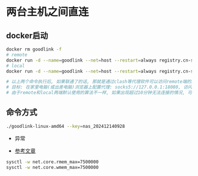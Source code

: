 # 两台主机之间直连

## docker启动

```bash
docker rm goodlink -f
# remote
docker run -d --name=goodlink --net=host --restart=always registry.cn-shanghai.aliyuncs.com/kony/goodlink --key=nas_202412140928
# local
docker run -d --name=goodlink --net=host --restart=always registry.cn-shanghai.aliyuncs.com/kony/goodlink --local=127.0.0.1:18080 --key=nas_202412140928

# 以上两个命令执行后, 如果联通了的话, 那就是通过clash等代理软件可以访问remote端的所有端口
# 目标: 在家里电脑(或出差电脑)浏览器上配置代理: socks5://127.0.0.1:18080, 访问公司所有内网 WEB, 和在公司无异
# 由于remote和local两端默认使用的算法不一样, 如果出现超过10分钟无法连接的情况, 可能是其中一端和默认的算法不兼容, 此时可在local端增加 "--conn=1" 选项, 以调换两端的算法, 就能连接了
```

## 命令方式

```bash
./goodlink-linux-amd64 --key=nas_202412140928
```

- 异常

- [参考文章](https://github.com/quic-go/quic-go/wiki/UDP-Buffer-Sizes)

```bash
sysctl -w net.core.rmem_max=7500000
sysctl -w net.core.wmem_max=7500000
```
